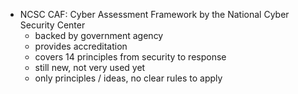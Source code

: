 - NCSC CAF: Cyber Assessment Framework by the National Cyber Security Center
	- backed by government agency
	- provides accreditation
	- covers 14 principles from security to response
	- still new, not very used yet
	- only principles / ideas, no clear rules to apply
